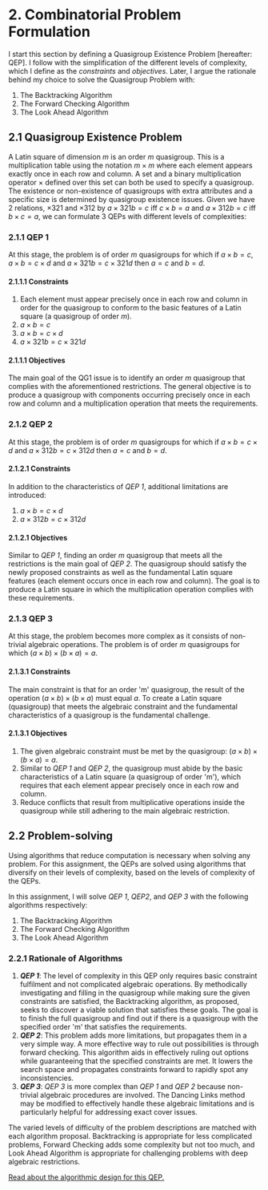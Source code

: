 # 2. Combinatorial Problem Formulation
<!--In Artificial Intelligence, the following steps are to be followed when solving problems:

1. Problem definition (specify inputs and acceptable solutions).
2. Problem analysis.
3. Knowledge representation (provide detailed information about the problem and define all possible techniques).
4. Problem-solving (selection of best technique(s)).
-->
I start this section by defining a Quasigroup Existence Problem [hereafter: QEP].  I follow with the simplification of the different levels of complexity, which I define as the *constraints* and *objectives*.  Later, I argue the rationale behind my choice to solve the Quasigroup Problem with:

1. The Backtracking Algorithm
2. The Forward Checking Algorithm
3. The Look Ahead Algorithm 

## 2.1 Quasigroup Existence Problem
A Latin square of dimension $m$ is an order $m$ quasigroup. This is a multiplication table using the notation $m \times m$ where each element appears exactly once in each row and column. A set and a binary multiplication operator $\times$ defined over this set can both be used to specify a quasigroup. The existence or non-existence of quasigroups with extra attributes and a specific size is determined by quasigroup existence issues. Given we have 2 relations, $\times 321$ and $\times 312$ by $a \times 321 b = c$ iff $c \times b=a$ and $a \times 312 b = c$ iff $b \times c=a$, we can formulate 3 QEPs with different levels of complexities:

### 2.1.1 QEP 1
At this stage, the problem is of order $m$ quasigroups for which if $a \times b = c$, $a \times b = c \times d$ and $a \times 321 b = c \times 321 d$ then $a=c$ and $b=d$.

#### 2.1.1.1 Constraints
1. Each element must appear precisely once in each row and column in order for the quasigroup to conform to the basic features of a Latin square (a quasigroup of order $m$).
2. $a \times b = c$ <!--The result of the multiplication operation between any two elements 'a' and 'b' should equal 'c'-->
3. $a \times b = c \times d$ <!--If 'a \times b' equals 'c', then 'a \times b' must also equal 'c \times d'.-->
4. $a \times 321 b = c \times 321 d$ <!--If 'a \times 321 b' equals 'c', then 'a \times 321 b' must also equal 'c \times 321 d'.-->
   
#### 2.1.1.1 Objectives
The main goal of the QG1 issue is to identify an order $m$ quasigroup that complies with the aforementioned restrictions. The general objective is to produce a quasigroup with components occurring precisely once in each row and column and a multiplication operation that meets the requirements.

### 2.1.2 QEP 2
At this stage, the problem is of order $m$ quasigroups for which if $a \times b = c \times d$ and $a \times 312 b = c \times 312 d$ then $a=c$ and $b=d$.

#### 2.1.2.1 Constraints
In addition to the characteristics of _QEP 1_, additional limitations are introduced:
1. $a \times b = c \times d$ <!--The result of the multiplication operation between any two elements 'a' and 'b' should equal the result of the multiplication operation between 'c' and 'd'.-->
2. $a \times 312 b = c \times 312 d$ <!--If 'a \times 312 b' equals 'c', then $a \times 312 b$ must also equal $c \times 312 d$.-->

#### 2.1.2.1 Objectives
Similar to _QEP 1_, finding an order $m$ quasigroup that meets all the restrictions is the main goal of _QEP 2_. The quasigroup should satisfy the newly proposed constraints as well as the fundamental Latin square features (each element occurs once in each row and column). The goal is to produce a Latin square in which the multiplication operation complies with these requirements.

### 2.1.3 QEP 3
At this stage, the problem becomes more complex as it consists of non-trivial algebraic operations.  The problem is of order $m$ quasigroups for which $(a \times b) \times (b \times a) = a$.

#### 2.1.3.1 Constraints
The main constraint is that for an order 'm' quasigroup, the result of the operation $(a \times b) \times (b \times a)$ must equal $a$.  To create a Latin square (quasigroup) that meets the algebraic constraint and the fundamental characteristics of a quasigroup is the fundamental challenge. 

#### 2.1.3.1 Objectives
1. The given algebraic constraint must be met by the quasigroup: $(a \times b) \times (b \times a) = a$.
2. Similar to _QEP 1_ and _QEP 2_, the quasigroup must abide by the basic characteristics of a Latin square (a quasigroup of order 'm'), which requires that each element appear precisely once in each row and column.
3. Reduce conflicts that result from multiplicative operations inside the quasigroup while still adhering to the main algebraic restriction.

## 2.2 Problem-solving
Using algorithms that reduce computation is necessary when solving any problem.  For this assignment, the QEPs are solved using algorithms that diversify on their levels of complexity, based on the levels of complexity of the QEPs.

In this assignment, I will solve _QEP 1_, _QEP2_, and _QEP 3_ with the following algorithms respectively:
1. The Backtracking Algorithm
2. The Forward Checking Algorithm
3. The Look Ahead Algorithm


### 2.2.1 Rationale of Algorithms
1. **_QEP 1_**: The level of complexity in this QEP only requires basic constraint fulfilment and not complicated algebraic operations.  By methodically investigating and filling in the quasigroup while making sure the given constraints are satisfied, the Backtracking algorithm, as proposed, seeks to discover a viable solution that satisfies these goals. The goal is to finish the full quasigroup and find out if there is a quasigroup with the specified order 'm' that satisfies the requirements.
2. **_QEP 2_**: This problem adds more limitations, but propagates them in a very simple way.  A more effective way to rule out possibilities is through forward checking.  This algorithm aids in effectively ruling out options while guaranteeing that the specified constraints are met.  It lowers the search space and propagates constraints forward to rapidly spot any inconsistencies.
3. **_QEP 3_**: _QEP 3_ is more complex than _QEP 1_ and _QEP 2_ because non-trivial algebraic procedures are involved. The Dancing Links method may be modified to effectively handle these algebraic limitations and is particularly helpful for addressing exact cover issues.

The varied levels of difficulty of the problem descriptions are matched with each algorithm proposal. Backtracking is appropriate for less complicated problems, Forward Checking adds some complexity but not too much, and Look Ahead Algorithm is appropriate for challenging problems with deep algebraic restrictions.


[Read about the algorithmic design for this QEP.](https://github.com/wafaajaunnoo/solving-a-CSP/blob/main/algorithm.md)


